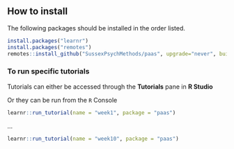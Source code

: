 ## How to install

The following packages should be installed in the order listed.

```r
install.packages("learnr")
install.packages("remotes")
remotes::install_github("SussexPsychMethods/paas", upgrade="never", build=FALSE)
```

### To run specific tutorials 

Tutorials can either be accessed through the **Tutorials** pane in **R Studio**

Or they can be run from the `R` Console

```r
learnr::run_tutorial(name = "week1", package = "paas")
```
...

```r
learnr::run_tutorial(name = "week10", package = "paas")
```
